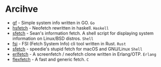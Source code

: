 # Arcihve

- [gf](https://github.com/Smirnov-O/gf) - Simple system info written in GO. `Go`
- [hsfetch](https://github.com/SleepyCatgirl/hsfetch) - Neofetch rewritten in haskell. `Haskell`
- [sfetch](https://github.com/sean0262/sfetch) - Sean's information fetch. A shell script for displaying system information on Linux/BSD distros. `Shell`
- [fsi](https://github.com/MustafaSalih1993/fsi) - FSI (Fetch System Info) cli tool written in Rust. `Rust`
- [sfetch](https://github.com/speedie1337/sfetch) - speedie's stupid fetch for macOS and GNU/Linux `Shell`
- [erlfetch](https://github.com/vereis/erlfetch) - A screenfetch / neofetch clone written in Erlang/OTP. `Erlang`
- [flexfetch](https://github.com/matyklug18/Flexfetch) - A fast and generic fetch. `C`

